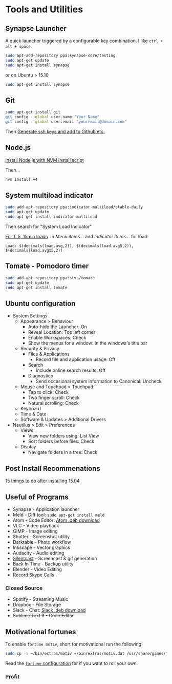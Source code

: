 # Tools and Utilities

## Synapse Launcher
A quick launcher triggered by a configurable key combination. I like `ctrl + alt + space`.
```bash
sudo apt-add-repository ppa:synapse-core/testing
sudo apt-get update
sudo apt-get install synapse
```

or on Ubuntu > 15.10
```bash
sudo apt-get install synapse
```

## Git
```bash
sudo apt-get install git
git config --global user.name "Your Name"
git config --global user.email "youremail@domain.com"
```

Then
[Generate ssh keys and add to Github etc.](https://help.github.com/articles/generating-ssh-keys/)


## Node.js
[Install Node.js with NVM install script](https://github.com/creationix/nvm#install-script)

Then...
```bash
nvm install v4
```

## System multiload indicator
```bash
sudo add-apt-repository ppa:indicator-multiload/stable-daily
sudo apt-get update
sudo apt-get install indicator-multiload
```

Then search for "System Load Indicator"

[For 1, 5, 15min loads](https://answers.launchpad.net/indicator-multiload/+question/227164). In *Menu items…* and *Indicator Items…* for load:

`Load: $(decimals(load.avg,2)), $(decimals(load.avg5,2)), $(decimals(load.avg15,2))`

## Tomate - Pomodoro timer
```bash
sudo add-apt-repository ppa:stvs/tomate
sudo apt-get update
sudo apt-get install tomate
```

## Ubuntu configuration
- System Settings
  - Appearance > Behaviour
    - Auto-hide the Launcher: On
    - Reveal Location: Top left corner
    - Enable Workspaces: Check
    - Show the menus for a window: In the windows's title bar
  - Security & Privacy
    - Files & Applications
      - Record file and application usage: Off
    - Search
      - Include online search results: Off
    - Diagnostics
      - Send occasional system information to Canonical: Uncheck
  - Mouse and Touchpad > Touchpad
    - Tap to click: Check
    - Two finger scroll: Check
    - Natural scrolling: Check
  - Keyboard
  - Time & Date
  - Software & Updates > Additional Drivers
- Nautilus > Edit > Preferences
  - Views
    - View new folders using: List View
    - Sort folders before files: Check
  - Display
    - Navigate folders in a tree: Check

## Post Install Recommenations
[15 things to do after installing 15.04](http://www.tecmint.com/things-to-do-after-installing-ubuntu-15-04-desktop/)

## Useful of Programs
- Synapse - Application launcher
- Meld - Diff tool: `sudo apt-get install meld`
- Atom - Code Editor: [Atom .deb download](https://atom.io/)
- VLC - Video playback
- GIMP - Image editing
- Shutter - Screenshot utility
- Darktable - Photo workflow
- Inkscape - Vector graphics
- Audacity - Audio editing
- [Silentcast](https://github.com/colinkeenan/silentcast/#getting-silentcast) - Screencast & gif generation 
- Back In Time - Backup utility
- Blender - Video Editing
- [Record Skype Calls](http://www.webupd8.org/2014/03/automatically-record-skype-calls-linux-skype-call-recorder.html)

### Closed Source
- Spotify - Streaming Music
- Dropbox - File Storage
- Slack - Chat: [Slack .deb download](https://slack.com/downloads)
- ~~Sublime Text 3 - Code Editor~~

## Motivational fortunes
To enable `fortune motiv`, short for motivational run the following:
```bash
sudo cp -v ~/bin/extras/motiv ~/bin/extras/motiv.dat /usr/share/games/fortunes/
```

Read the [`fortune` configuration](http://www.linuxandlife.com/2011/08/fortune-wolderful-application-to-make.html) for if you want to roll your own.

### Profit
